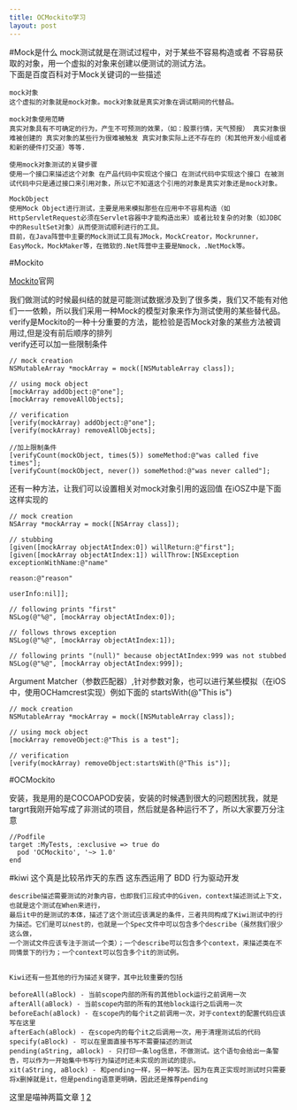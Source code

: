 ```yaml
---
title: OCMockito学习
layout: post
---
```


#Mock是什么
mock测试就是在测试过程中，对于某些不容易构造或者 不容易获取的对象，用一个虚拟的对象来创建以便测试的测试方法。  
下面是百度百科对于Mock关键词的一些描述

~~~
mock对象
这个虚拟的对象就是mock对象。mock对象就是真实对象在调试期间的代替品。

mock对象使用范畴
真实对象具有不可确定的行为，产生不可预测的效果，（如：股票行情，天气预报） 真实对象很难被创建的 真实对象的某些行为很难被触发 真实对象实际上还不存在的（和其他开发小组或者和新的硬件打交道）等等.

使用mock对象测试的关键步骤
使用一个接口来描述这个对象 在产品代码中实现这个接口 在测试代码中实现这个接口 在被测试代码中只是通过接口来引用对象，所以它不知道这个引用的对象是真实对象还是mock对象。

MockObject
使用Mock Object进行测试，主要是用来模拟那些在应用中不容易构造（如HttpServletRequest必须在Servlet容器中才能构造出来）或者比较复杂的对象（如JDBC中的ResultSet对象）从而使测试顺利进行的工具。
目前，在Java阵营中主要的Mock测试工具有JMock，MockCreator，Mockrunner，EasyMock，MockMaker等，在微软的.Net阵营中主要是Nmock，.NetMock等。
~~~

#Mockito

[Mockito](http://mockito.org/)官网

我们做测试的时候最纠结的就是可能测试数据涉及到了很多类，我们又不能有对他们一一依赖，所以我们采用一种Mock的模型对象来作为测试使用的某些替代品。 
verify是Mockito的一种十分重要的方法，能检验是否Mock对象的某些方法被调用过,但是没有前后顺序的排列  
verify还可以加一些限制条件

~~~
// mock creation
NSMutableArray *mockArray = mock([NSMutableArray class]);

// using mock object
[mockArray addObject:@"one"];
[mockArray removeAllObjects];

// verification
[verify(mockArray) addObject:@"one"];
[verify(mockArray) removeAllObjects];

//加上限制条件
[verifyCount(mockObject, times(5)) someMethod:@"was called five times"];
[verifyCount(mockObject, never()) someMethod:@"was never called"];

~~~

还有一种方法，让我们可以设置相关对mock对象引用的返回值
在iOSZ中是下面这样实现的

~~~
// mock creation
NSArray *mockArray = mock([NSArray class]);

// stubbing
[given([mockArray objectAtIndex:0]) willReturn:@"first"];
[given([mockArray objectAtIndex:1]) willThrow:[NSException exceptionWithName:@"name"
                                                                      reason:@"reason"
                                                                    userInfo:nil]];

// following prints "first"
NSLog(@"%@", [mockArray objectAtIndex:0]);

// follows throws exception
NSLog(@"%@", [mockArray objectAtIndex:1]);

// following prints "(null)" because objectAtIndex:999 was not stubbed
NSLog(@"%@", [mockArray objectAtIndex:999]);
~~~
Argument Matcher（参数匹配器）,针对参数对象，也可以进行某些模拟（在iOS中，使用OCHamcrest实现）例如下面的 startsWith(@"This is")

~~~
// mock creation
NSMutableArray *mockArray = mock([NSMutableArray class]);

// using mock object
[mockArray removeObject:@"This is a test"];

// verification
[verify(mockArray) removeObject:startsWith(@"This is")];
~~~


#OCMockito

安装，我是用的是COCOAPOD安装，安装的时候遇到很大的问题困扰我，就是targrt我刚开始写成了非测试的项目，然后就是各种运行不了，所以大家要万分注意

~~~
//Podfile
target :MyTests, :exclusive => true do
  pod 'OCMockito', '~> 1.0'
end
~~~

#kiwi
这个真是比较吊炸天的东西 这东西运用了 BDD 行为驱动开发

~~~
describe描述需要测试的对象内容，也即我们三段式中的Given，context描述测试上下文，也就是这个测试在When来进行，
最后it中的是测试的本体，描述了这个测试应该满足的条件，三者共同构成了Kiwi测试中的行为描述。它们是可以nest的，也就是一个Spec文件中可以包含多个describe（虽然我们很少这么做，
一个测试文件应该专注于测试一个类）；一个describe可以包含多个context，来描述类在不同情景下的行为；一个context可以包含多个it的测试例。


Kiwi还有一些其他的行为描述关键字，其中比较重要的包括

beforeAll(aBlock) - 当前scope内部的所有的其他block运行之前调用一次  
afterAll(aBlock) - 当前scope内部的所有的其他block运行之后调用一次  
beforeEach(aBlock) - 在scope内的每个it之前调用一次，对于context的配置代码应该写在这里  
afterEach(aBlock) - 在scope内的每个it之后调用一次，用于清理测试后的代码  
specify(aBlock) - 可以在里面直接书写不需要描述的测试  
pending(aString, aBlock) - 只打印一条log信息，不做测试。这个语句会给出一条警告，可以作为一开始集中书写行为描述时还未实现的测试的提示。  
xit(aString, aBlock) - 和pending一样，另一种写法。因为在真正实现时测试时只需要将x删掉就是it，但是pending语意更明确，因此还是推荐pending  
~~~
这里是喵神两篇文章 [1](http://onevcat.com/2014/02/ios-test-with-kiwi/)   [2](http://onevcat.com/2014/05/kiwi-mock-stub-test/)
